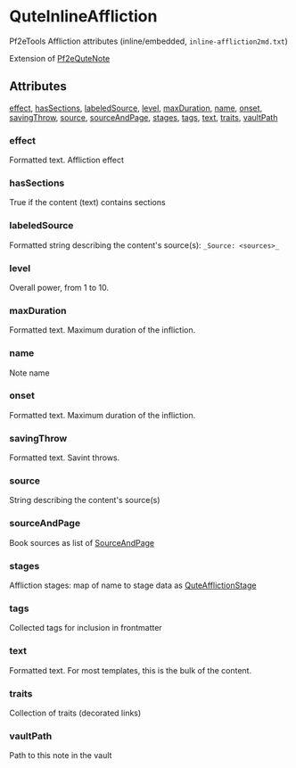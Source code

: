 # QuteInlineAffliction

Pf2eTools Affliction attributes (inline/embedded, `inline-affliction2md.txt`)

Extension of [Pf2eQuteNote](Pf2eQuteNote.md)

## Attributes

[effect](#effect), [hasSections](#hassections), [labeledSource](#labeledsource), [level](#level), [maxDuration](#maxduration), [name](#name), [onset](#onset), [savingThrow](#savingthrow), [source](#source), [sourceAndPage](#sourceandpage), [stages](#stages), [tags](#tags), [text](#text), [traits](#traits), [vaultPath](#vaultpath)


### effect

Formatted text. Affliction effect

### hasSections

True if the content (text) contains sections

### labeledSource

Formatted string describing the content's source(s): `_Source: <sources>_`

### level

Overall power, from 1 to 10.

### maxDuration

Formatted text. Maximum duration of the infliction.

### name

Note name

### onset

Formatted text. Maximum duration of the infliction.

### savingThrow

Formatted text. Savint throws.

### source

String describing the content's source(s)

### sourceAndPage

Book sources as list of [SourceAndPage](../SourceAndPage.md)

### stages

Affliction stages: map of name to stage data as [QuteAfflictionStage](QuteInlineAffliction/QuteAfflictionStage.md)

### tags

Collected tags for inclusion in frontmatter

### text

Formatted text. For most templates, this is the bulk of the content.

### traits

Collection of traits (decorated links)

### vaultPath

Path to this note in the vault
